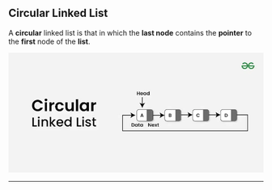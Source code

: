 ## Circular Linked List

A **circular** linked list is that in which the **last node** contains the **pointer** to the **first** node of the **list**.


![loading...](../../../images/dsa/linked_list/circular-linked-list-copy.webp)


---